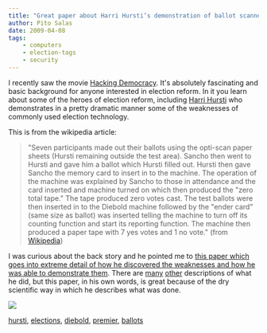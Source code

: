 ```yaml
---
title: "Great paper about Harri Hursti’s demonstration of ballot scanner security concerns"
author: Pito Salas
date: 2009-04-08
tags:
    - computers
    - election-tags
    - security
---
```




I recently saw the movie [Hacking
Democracy](<http://www.hackingdemocracy.com/>). It's absolutely fascinating
and basic background for anyone interested in election reform. In it you learn
about some of the heroes of election reform, including [Harri
Hursti](<http://en.wikipedia.org/wiki/Harri_Hursti>) who demonstrates in a
pretty dramatic manner some of the weaknesses of commonly used election
technology.

This is from the wikipedia article:

> "Seven participants made out their ballots using the opti-scan paper sheets
> (Hursti remaining outside the test area). Sancho then went to Hursti and
> gave him a ballot which Hursti filled out. Hursti then gave Sancho the
> memory card to insert in to the machine. The operation of the machine was
> explained by Sancho to those in attendance and the card inserted and machine
> turned on which then produced the "zero total tape." The tape produced zero
> votes cast. The test ballots were then inserted in to the Diebold machine
> followed by the "ender card" (same size as ballot) was inserted telling the
> machine to turn off its counting function and start its reporting function.
> The machine then produced a paper tape with 7 yes votes and 1 no vote."
> (from [Wikipedia](<http://en.wikipedia.org/wiki/Hursti_Hack>))

I was curious about the back story and he pointed me to [this paper which goes
into extreme detail of how he discovered the weaknesses and how he was able to
demonstrate them](<http://www.blackboxvoting.org/BBVreport.pdf>). There are
[many](<http://www.votetrustusa.org/index.php?option=com_content&task=view&id=798&Itemid=51>)
[other](<http://en.wikipedia.org/wiki/Hursti_Hack>) descriptions of what he
did, but this paper, in his own words, is great because of the dry scientific
way in which he describes what was done.

![](https://i0.wp.com/img.zemanta.com/pixy.gif?w=584)

[hursti](<http://technorati.com/tag/hursti>),
[elections](<http://technorati.com/tag/elections>),
[diebold](<http://technorati.com/tag/diebold>),
[premier](<http://technorati.com/tag/premier>),
[ballots](<http://technorati.com/tag/ballots>)


